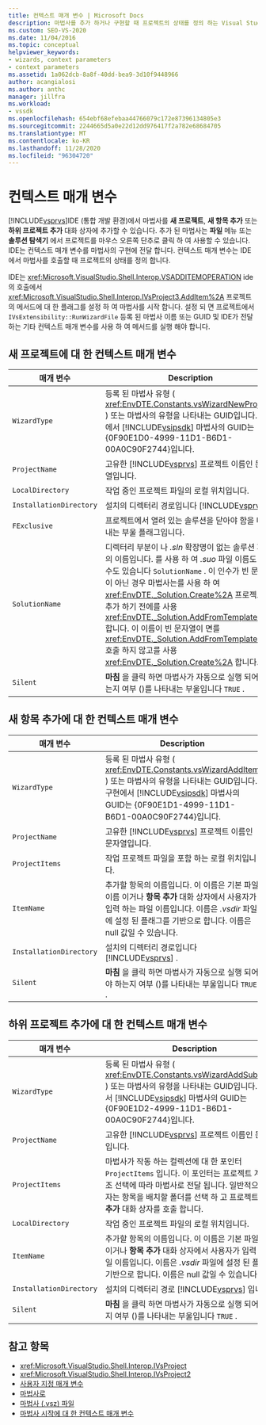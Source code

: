 ```yaml
---
title: 컨텍스트 매개 변수 | Microsoft Docs
description: 마법사를 추가 하거나 구현할 때 프로젝트의 상태를 정의 하는 Visual Studio IDE (통합 개발 환경)의 컨텍스트 매개 변수에 대해 알아봅니다.
ms.custom: SEO-VS-2020
ms.date: 11/04/2016
ms.topic: conceptual
helpviewer_keywords:
- wizards, context parameters
- context parameters
ms.assetid: 1a062dcb-8a8f-40dd-bea9-3d10f9448966
author: acangialosi
ms.author: anthc
manager: jillfra
ms.workload:
- vssdk
ms.openlocfilehash: 654ebf68efebaa44766079c172e87396134805e3
ms.sourcegitcommit: 2244665d5a0e22d12dd976417f2a782e68684705
ms.translationtype: MT
ms.contentlocale: ko-KR
ms.lasthandoff: 11/28/2020
ms.locfileid: "96304720"
---
```

# <a name="context-parameters"></a>컨텍스트 매개 변수
[!INCLUDE[vsprvs](../../code-quality/includes/vsprvs_md.md)]IDE (통합 개발 환경)에서 마법사를 **새 프로젝트**, **새 항목 추가** 또는 **하위 프로젝트 추가** 대화 상자에 추가할 수 있습니다. 추가 된 마법사는 **파일** 메뉴 또는 **솔루션 탐색기** 에서 프로젝트를 마우스 오른쪽 단추로 클릭 하 여 사용할 수 있습니다. IDE는 컨텍스트 매개 변수를 마법사의 구현에 전달 합니다. 컨텍스트 매개 변수는 IDE에서 마법사를 호출할 때 프로젝트의 상태를 정의 합니다.

 IDE는 <xref:Microsoft.VisualStudio.Shell.Interop.VSADDITEMOPERATION> ide의 호출에서 <xref:Microsoft.VisualStudio.Shell.Interop.IVsProject3.AddItem%2A> 프로젝트의 메서드에 대 한 플래그를 설정 하 여 마법사를 시작 합니다. 설정 되 면 프로젝트에서 `IVsExtensibility::RunWizardFile` 등록 된 마법사 이름 또는 GUID 및 IDE가 전달 하는 기타 컨텍스트 매개 변수를 사용 하 여 메서드를 실행 해야 합니다.

## <a name="context-parameters-for-new-project"></a>새 프로젝트에 대 한 컨텍스트 매개 변수

| 매개 변수 | Description |
|-------------------------| - |
| `WizardType` | 등록 된 마법사 유형 ( <xref:EnvDTE.Constants.vsWizardNewProject> ) 또는 마법사의 유형을 나타내는 GUID입니다. 구현에서 [!INCLUDE[vsipsdk](../../extensibility/includes/vsipsdk_md.md)] 마법사의 GUID는 {0F90E1D0-4999-11D1-B6D1-00A0C90F2744}입니다. |
| `ProjectName` | 고유한 [!INCLUDE[vsprvs](../../code-quality/includes/vsprvs_md.md)] 프로젝트 이름인 문자열입니다. |
| `LocalDirectory` | 작업 중인 프로젝트 파일의 로컬 위치입니다. |
| `InstallationDirectory` | 설치의 디렉터리 경로입니다 [!INCLUDE[vsprvs](../../code-quality/includes/vsprvs_md.md)] . |
| `FExclusive` | 프로젝트에서 열려 있는 솔루션을 닫아야 함을 나타내는 부울 플래그입니다. |
| `SolutionName` | 디렉터리 부분이 나 *.sln* 확장명이 없는 솔루션 파일의 이름입니다. 를 사용 하 여 *.suo* 파일 이름도 만들 수도 있습니다 `SolutionName` . 이 인수가 빈 문자열이 아닌 경우 마법사는를 사용 하 여 <xref:EnvDTE._Solution.Create%2A> 프로젝트를 추가 하기 전에를 사용 <xref:EnvDTE._Solution.AddFromTemplate%2A> 합니다. 이 이름이 빈 문자열이 면를 <xref:EnvDTE._Solution.AddFromTemplate%2A> 호출 하지 않고를 사용 <xref:EnvDTE._Solution.Create%2A> 합니다. |
| `Silent` | **마침** 을 클릭 하면 마법사가 자동으로 실행 되어야 하는지 여부 ()를 나타내는 부울입니다 `TRUE` . |

## <a name="context-parameters-for-add-new-item"></a>새 항목 추가에 대 한 컨텍스트 매개 변수

| 매개 변수 | Description |
|-------------------------| - |
| `WizardType` | 등록 된 마법사 유형 ( <xref:EnvDTE.Constants.vsWizardAddItem> ) 또는 마법사의 유형을 나타내는 GUID입니다. 구현에서 [!INCLUDE[vsipsdk](../../extensibility/includes/vsipsdk_md.md)] 마법사의 GUID는 {0F90E1D1-4999-11D1-B6D1-00A0C90F2744}입니다. |
| `ProjectName` | 고유한 [!INCLUDE[vsprvs](../../code-quality/includes/vsprvs_md.md)] 프로젝트 이름인 문자열입니다. |
| `ProjectItems` | 작업 프로젝트 파일을 포함 하는 로컬 위치입니다. |
| `ItemName` | 추가할 항목의 이름입니다. 이 이름은 기본 파일 이름 이거나 **항목 추가** 대화 상자에서 사용자가 입력 하는 파일 이름입니다. 이름은 *.vsdir* 파일에 설정 된 플래그를 기반으로 합니다. 이름은 null 값일 수 있습니다. |
| `InstallationDirectory` | 설치의 디렉터리 경로입니다 [!INCLUDE[vsprvs](../../code-quality/includes/vsprvs_md.md)] . |
| `Silent` | **마침** 을 클릭 하면 마법사가 자동으로 실행 되어야 하는지 여부 ()를 나타내는 부울입니다 `TRUE` . |

## <a name="context-parameters-for-add-sub-project"></a>하위 프로젝트 추가에 대 한 컨텍스트 매개 변수

| 매개 변수 | Description |
|-------------------------| - |
| `WizardType` | 등록 된 마법사 유형 ( <xref:EnvDTE.Constants.vsWizardAddSubProject> ) 또는 마법사의 유형을 나타내는 GUID입니다. 구현에서 [!INCLUDE[vsipsdk](../../extensibility/includes/vsipsdk_md.md)] 마법사의 GUID는 {0F90E1D2-4999-11D1-B6D1-00A0C90F2744}입니다. |
| `ProjectName` | 고유한 [!INCLUDE[vsprvs](../../code-quality/includes/vsprvs_md.md)] 프로젝트 이름인 문자열입니다. |
| `ProjectItems` | 마법사가 작동 하는 컬렉션에 대 한 포인터 `ProjectItems` 입니다. 이 포인터는 프로젝트 계층 구조 선택에 따라 마법사로 전달 됩니다. 일반적으로 사용자는 항목을 배치할 폴더를 선택 하 고 프로젝트의 **항목 추가** 대화 상자를 호출 합니다. |
| `LocalDirectory` | 작업 중인 프로젝트 파일의 로컬 위치입니다. |
| `ItemName` | 추가할 항목의 이름입니다. 이 이름은 기본 파일 이름 이거나 **항목 추가** 대화 상자에서 사용자가 입력 하는 파일 이름입니다. 이름은 *.vsdir* 파일에 설정 된 플래그를 기반으로 합니다. 이름은 null 값일 수 있습니다. |
| `InstallationDirectory` | 설치의 디렉터리 경로 [!INCLUDE[vsprvs](../../code-quality/includes/vsprvs_md.md)] 입니다. |
| `Silent` | **마침** 을 클릭 하면 마법사가 자동으로 실행 되어야 하는지 여부 ()를 나타내는 부울입니다 `TRUE` . |

## <a name="see-also"></a>참고 항목
- <xref:Microsoft.VisualStudio.Shell.Interop.IVsProject>
- <xref:Microsoft.VisualStudio.Shell.Interop.IVsProject2>
- [사용자 지정 매개 변수](../../extensibility/internals/custom-parameters.md)
- [마법사로](../../extensibility/internals/wizards.md)
- [마법사 (.vsz) 파일](../../extensibility/internals/wizard-dot-vsz-file.md)
- [마법사 시작에 대 한 컨텍스트 매개 변수](/previous-versions/tz690efs(v=vs.140))